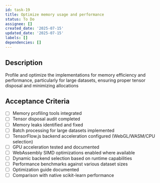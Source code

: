 ```yaml
---
id: task-19
title: Optimize memory usage and performance
status: To Do
assignee: []
created_date: '2025-07-15'
updated_date: '2025-07-15'
labels: []
dependencies: []
---
```


## Description

Profile and optimize the implementations for memory efficiency and performance, particularly for large datasets, ensuring proper tensor disposal and minimizing allocations

## Acceptance Criteria

- [ ] Memory profiling tools integrated
- [ ] Tensor disposal audit completed
- [ ] Memory leaks identified and fixed
- [ ] Batch processing for large datasets implemented
- [ ] TensorFlow.js backend acceleration configured (WebGL/WASM/CPU selection)
- [ ] GPU acceleration tested and documented
- [ ] WebAssembly SIMD optimizations enabled where available
- [ ] Dynamic backend selection based on runtime capabilities
- [ ] Performance benchmarks against various dataset sizes
- [ ] Optimization guide documented
- [ ] Comparison with native scikit-learn performance
